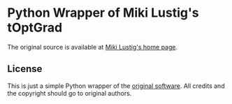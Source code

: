 # Python Wrapper of Miki Lustig's tOptGrad

The original source is available at [Miki Lustig's home page](https://people.eecs.berkeley.edu/~mlustig/Software.html).

## License

This is just a simple Python wrapper of the [original software](https://people.eecs.berkeley.edu/~mlustig/Software.html). All credits and the copyright should go to original authors.
